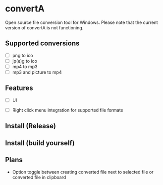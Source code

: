 # convertA
 Open source file conversion tool for Windows.
 Please note that the current version of convertA is not functioning.

## Supported conversions

- [ ] png to ico
- [ ] jp\(e)g to ico
- [ ] mp4 to mp3
- [ ] mp3 and picture to mp4

 ## Features
 
 - [ ] UI
 - [ ] Right click menu integration for supported file formats


 ## Install (Release)

 ## Install (build yourself)

## Plans
- Option toggle between creating converted file next to selected file or converted file in clipboard


